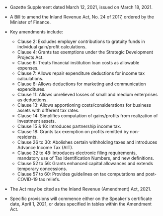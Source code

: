 - Gazette Supplement dated March 12, 2021, issued on March 18, 2021.
- A Bill to amend the Inland Revenue Act, No. 24 of 2017, ordered by the Minister of Finance.
- Key amendments include:

  - Clause 2: Excludes employer contributions to gratuity funds in individual gain/profit calculations.
  - Clause 4: Grants tax exemptions under the Strategic Development Projects Act.
  - Clause 6: Treats financial institution loan costs as allowable expenses.
  - Clause 7: Allows repair expenditure deductions for income tax calculations.
  - Clause 8: Allows deductions for marketing and communication expenditures.
  - Clause 11: Allows unrelieved losses of small and medium enterprises as deductions.
  - Clause 13: Allows apportioning costs/considerations for business assets with different tax rates.
  - Clause 14: Simplifies computation of gains/profits from realization of investment assets.
  - Clause 15 & 16: Introduces partnership income tax.
  - Clause 18: Grants tax exemption on profits remitted by non-residents.
  - Clause 26 to 30: Abolishes certain withholding taxes and introduces Advance Income Tax (AIT).
  - Clause 32 to 48: Introduces electronic filing requirements, mandatory use of Tax Identification Numbers, and new definitions.
  - Clause 52 to 56: Grants enhanced capital allowances and extends temporary concessions.
  - Clause 57 to 60: Provides guidelines on tax computations and post-COVID-19 tax reliefs.

- The Act may be cited as the Inland Revenue (Amendment) Act, 2021.
- Specific provisions will commence either on the Speaker's certificate date, April 1, 2021, or dates specified in tables within the Amendment Act.